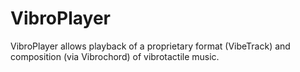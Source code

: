 VibroPlayer
===========

VibroPlayer allows playback of a proprietary format (VibeTrack) and composition (via Vibrochord) of vibrotactile music.
